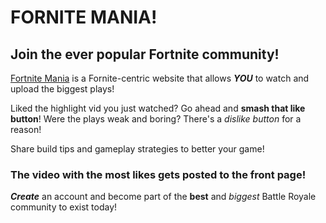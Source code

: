 # FORNITE MANIA! 
## Join the ever popular Fortnite community!

[Fortnite Mania](https://fornite-mania.herokuapp.com/ "Fortnite Mania") is a Fornite-centric website that allows **_YOU_** to watch and upload the biggest plays!

Liked the highlight vid you just watched? Go ahead and **smash that like button**!
Were the plays weak and boring? There's a *dislike button* for a reason!

Share build tips and gameplay strategies to better your game!

### The video with the most likes gets posted to the front page!

**_Create_** an account and become part of the **best** and *biggest* Battle Royale community to exist today!
